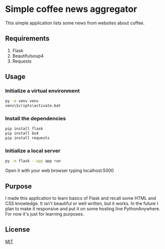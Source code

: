 # Simple coffee news aggregator

This simple application lists some news from websites about coffee.

## Requirements

1. Flask
2. Beautifulsoup4
3. Requests

## Usage

### Initialize a virtual environment
```bash
py -m venv venv
venv\Scripts\activate.bat
```

### Install the dependencies

```bash
pip install flask
pip install bs4
pip install requests
```

### Initialize a local server

```bash
py -m flask --app app run 
```
Open it with your web browser typing localhost:5000

## Purpose

I made this application to learn basics of Flask and recall some HTML and CSS knowledge. It isn't beautiful or well written, but it works. In the future I plan to make it responsive and put it on some hosting line PythonAnywhere. For now it's just for learning purposes.

## License
[MIT](https://choosealicense.com/licenses/mit/)
